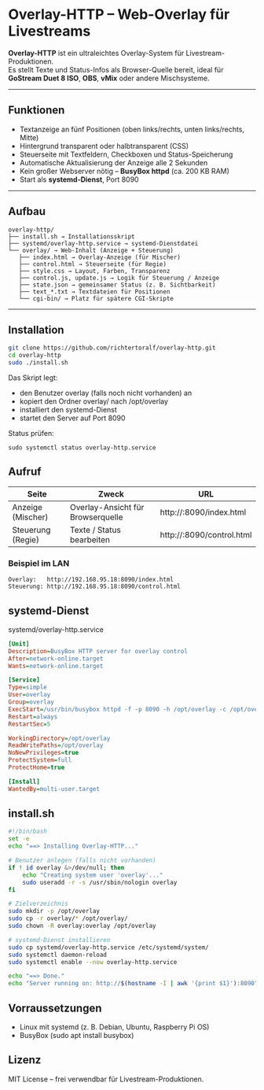 # Overlay-HTTP – Web-Overlay für Livestreams

**Overlay-HTTP** ist ein ultraleichtes Overlay-System für Livestream-Produktionen.  
Es stellt Texte und Status-Infos als Browser-Quelle bereit, ideal für **GoStream Duet 8 ISO**, **OBS**, **vMix** oder andere Mischsysteme.

---

## Funktionen

- Textanzeige an fünf Positionen (oben links/rechts, unten links/rechts, Mitte)
- Hintergrund transparent oder halbtransparent (CSS)
- Steuerseite mit Textfeldern, Checkboxen und Status-Speicherung
- Automatische Aktualisierung der Anzeige alle 2 Sekunden
- Kein großer Webserver nötig – **BusyBox httpd** (ca. 200 KB RAM)
- Start als **systemd-Dienst**, Port 8090

---

## Aufbau

```
overlay-http/
├── install.sh → Installationsskript
├── systemd/overlay-http.service → systemd-Dienstdatei
└── overlay/ → Web-Inhalt (Anzeige + Steuerung)
   ├── index.html → Overlay-Anzeige (für Mischer)
   ├── control.html → Steuerseite (für Regie)
   ├── style.css → Layout, Farben, Transparenz
   ├── control.js, update.js → Logik für Steuerung / Anzeige
   ├── state.json → gemeinsamer Status (z. B. Sichtbarkeit)
   ├── text_*.txt → Textdateien für Positionen
   └── cgi-bin/ → Platz für spätere CGI-Skripte
```

---

## Installation

```bash
git clone https://github.com/richtertoralf/overlay-http.git
cd overlay-http
sudo ./install.sh
```
Das Skript legt:  
- den Benutzer overlay (falls noch nicht vorhanden) an
- kopiert den Ordner overlay/ nach /opt/overlay
- installiert den systemd-Dienst
- startet den Server auf Port 8090

Status prüfen:
```
sudo systemctl status overlay-http.service

```
## Aufruf
|Seite|	Zweck|	URL|
|--|--|--|
|Anzeige (Mischer) |	Overlay-Ansicht für Browserquelle	| http://<IP>:8090/index.html |
|Steuerung (Regie)| Texte / Status bearbeiten |	http://<IP>:8090/control.html |

### Beispiel im LAN
```
Overlay:   http://192.168.95.18:8090/index.html
Steuerung: http://192.168.95.18:8090/control.html

```
## systemd-Dienst
systemd/overlay-http.service
```ini
[Unit]
Description=BusyBox HTTP server for overlay control
After=network-online.target
Wants=network-online.target

[Service]
Type=simple
User=overlay
Group=overlay
ExecStart=/usr/bin/busybox httpd -f -p 8090 -h /opt/overlay -c /opt/overlay/cgi-bin
Restart=always
RestartSec=5

WorkingDirectory=/opt/overlay
ReadWritePaths=/opt/overlay
NoNewPrivileges=true
ProtectSystem=full
ProtectHome=true

[Install]
WantedBy=multi-user.target

```

## install.sh
```bash
#!/bin/bash
set -e
echo "==> Installing Overlay-HTTP..."

# Benutzer anlegen (falls nicht vorhanden)
if ! id overlay &>/dev/null; then
    echo "Creating system user 'overlay'..."
    sudo useradd -r -s /usr/sbin/nologin overlay
fi

# Zielverzeichnis
sudo mkdir -p /opt/overlay
sudo cp -r overlay/* /opt/overlay/
sudo chown -R overlay:overlay /opt/overlay

# systemd-Dienst installieren
sudo cp systemd/overlay-http.service /etc/systemd/system/
sudo systemctl daemon-reload
sudo systemctl enable --now overlay-http.service

echo "==> Done."
echo "Server running on: http://$(hostname -I | awk '{print $1}'):8090"

```

## Vorraussetzungen
- Linux mit systemd (z. B. Debian, Ubuntu, Raspberry Pi OS)
- BusyBox (sudo apt install busybox)

## Lizenz
MIT License – frei verwendbar für Livestream-Produktionen.
